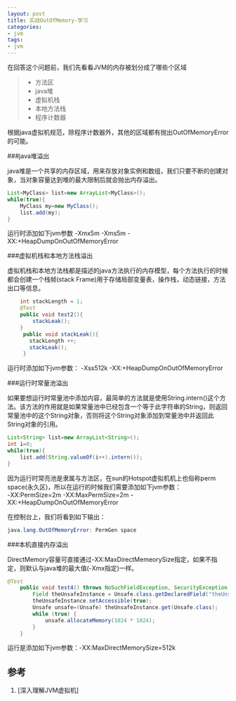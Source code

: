 ```yaml
---
layout: post
title: 实战OutOfMemory-学习
categories:
- jvm
tags:
- jvm
---
```



在回答这个问题前，我们先看看JVM的内存被划分成了哪些个区域

> * 方法区
> * java堆
> * 虚拟机栈
> * 本地方法栈
> * 程序计数器

根据java虚拟机规范，除程序计数器外，其他的区域都有抛出OutOfMemoryError的可能。

###java堆溢出

java堆是一个共享的内存区域，用来存放对象实例和数组，我们只要不断的创建对象，当对象容量达到堆的最大限制后就会抛出内存溢出。   

```java  
List<MyClass> list=new ArrayList<MyClass>();
while(true){
    MyClass my=new MyClass();
    list.add(my);
}
```

运行时添加如下jvm参数  -Xmx5m -Xms5m -XX:+HeapDumpOnOutOfMemoryError

###虚拟机栈和本地方法栈溢出    

虚拟机栈和本地方法栈都是描述的java方法执行的内存模型，每个方法执行的时候都会创建一个栈帧(stack Frame)用于存储局部变量表，操作栈，动态链接，方法出口等信息。   
```java
    int stackLength = 1;
    @Test
    public void test2(){
        stackLeak();
    }
     public void stackLeak(){
       stackLength ++;
       stackLeak();
     }  
```

运行时添加如下jvm参数： -Xss512k -XX:+HeapDumpOnOutOfMemoryError   


###运行时常量池溢出   

如果要想运行时常量池中添加内容，最简单的方法就是使用String.intern()这个方法。该方法的作用就是如果常量池中已经包含一个等于此字符串的String，则返回常量池中的这个String对象，否则将这个String对象添加到常量池中并返回此String对象的引用。    

```java
List<String> list=new ArrayList<String>();
int i=0;
while(true){
    list.add(String.valueOf(i++).intern());
}
```

因为运行时常亮池是隶属与方法区，在sun的Hotspot虚拟机机上也俗称perm space(永久区)，所以在运行的时候我们需要添加如下jvm参数：   
-XX:PermSize=2m -XX:MaxPermSize=2m -XX:+HeapDumpOnOutOfMemoryError

在控制台上，我们将看到如下输出：  
```java
java.lang.OutOfMemoryError: PermGen space
```

###本机直接内存溢出   

DirectMemory容量可直接通过-XX:MaxDirectMemeorySize指定，如果不指定，则默认与java堆的最大值(-Xmx指定)一样。 

```java
@Test
    public void test4() throws NoSuchFieldException, SecurityException, IllegalArgumentException, IllegalAccessException {
        Field theUnsafeInstance = Unsafe.class.getDeclaredField("theUnsafe");
        theUnsafeInstance.setAccessible(true);
        Unsafe unsafe=(Unsafe) theUnsafeInstance.get(Unsafe.class);
        while (true) {
            unsafe.allocateMemory(1024 * 1024);
        }
    }
```

运行是添加如下jvm参数：-XX:MaxDirectMemorySize=512k 




## 参考  
1. [深入理解JVM虚拟机]

